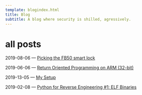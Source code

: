 ```yaml
---
template: blogindex.html
title: Blog
subtitle: A blog where security is shilled, agressively.
---
```


# all posts

2019-08-06 — [Picking the FB50 smart lock](/blog/fb50)

2019-06-06 — [Return Oriented Programming on ARM (32-bit)](/blog/rop-on-arm)

2019-13-05 — [My Setup](/blog/my-setup)

2019-02-08 — [Python for Reverse Engineering #1: ELF Binaries](/blog/python-for-re-1/)

